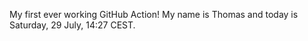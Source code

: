 My first ever working GitHub Action!
My name is Thomas and today is Saturday, 29 July, 14:27 CEST. 
